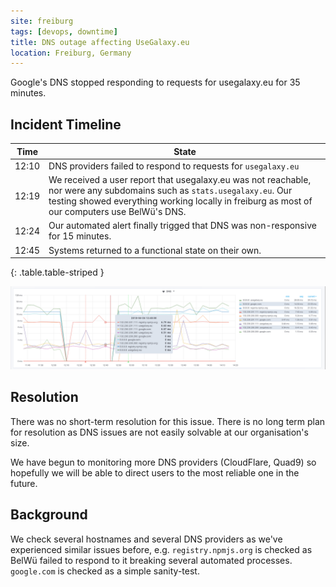 ```yaml
---
site: freiburg
tags: [devops, downtime]
title: DNS outage affecting UseGalaxy.eu
location: Freiburg, Germany
---
```


Google's DNS stopped responding to requests for usegalaxy.eu for 35 minutes.

## Incident Timeline

Time  | State
---   | ---
12:10 | DNS providers failed to respond to requests for `usegalaxy.eu`
12:19 | We received a user report that usegalaxy.eu was not reachable, nor were any subdomains such as `stats.usegalaxy.eu`. Our testing showed everything working locally in freiburg as most of our computers use BelWü's DNS.
12:24 | Our automated alert finally trigged that DNS was non-responsive for 15 minutes.
12:45 | Systems returned to a functional state on their own.
{: .table.table-striped }

<a href="/assets/media/2018-04-26-outage.png">
<img src="/assets/media/2018-04-26-outage.png" alt="DNS providers failing to respond to requests." />
</a>


## Resolution

There was no short-term resolution for this issue. There is no long term plan
for resolution as DNS issues are not easily solvable at our organisation's
size.

We have begun to monitoring more DNS providers (CloudFlare, Quad9) so hopefully
we will be able to direct users to the most reliable one in the future.

## Background

We check several hostnames and several DNS providers as we've experienced
similar issues before, e.g. `registry.npmjs.org` is checked as BelWü failed to
respond to it breaking several automated processes. `google.com` is checked as a simple sanity-test.
